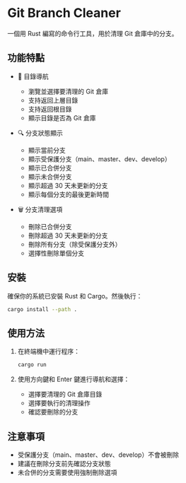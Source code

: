 # Git Branch Cleaner

一個用 Rust 編寫的命令行工具，用於清理 Git 倉庫中的分支。

## 功能特點

- 📂 目錄導航
  - 瀏覽並選擇要清理的 Git 倉庫
  - 支持返回上層目錄
  - 支持返回根目錄
  - 顯示目錄是否為 Git 倉庫

- 🔍 分支狀態顯示
  - 顯示當前分支
  - 顯示受保護分支（main、master、dev、develop）
  - 顯示已合併分支
  - 顯示未合併分支
  - 顯示超過 30 天未更新的分支
  - 顯示每個分支的最後更新時間

- 🗑️ 分支清理選項
  - 刪除已合併分支
  - 刪除超過 30 天未更新的分支
  - 刪除所有分支（除受保護分支外）
  - 選擇性刪除單個分支

## 安裝

確保你的系統已安裝 Rust 和 Cargo。然後執行：

```bash
cargo install --path .
```

## 使用方法

1. 在終端機中運行程序：
   ```bash
   cargo run
   ```

2. 使用方向鍵和 Enter 鍵進行導航和選擇：
   - 選擇要清理的 Git 倉庫目錄
   - 選擇要執行的清理操作
   - 確認要刪除的分支

## 注意事項

- 受保護分支（main、master、dev、develop）不會被刪除
- 建議在刪除分支前先確認分支狀態
- 未合併的分支需要使用強制刪除選項
